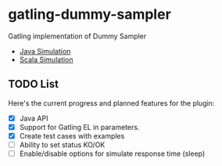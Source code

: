 # gatling-dummy-sampler
Gatling implementation of Dummy Sampler

- [Java Simulation](src/test/java/dummy/DummySimulationsJava.java)
- [Scala Simulation](src/test/scala/dummy/DummySimulationsScala.scala)

## TODO List

Here's the current progress and planned features for the plugin:

- [x] Java API
- [x] Support for Gatling EL in parameters.
- [x] Create test cases with examples
- [ ] Ability to set status KO/OK
- [ ] Enable/disable options for simulate response time (sleep)